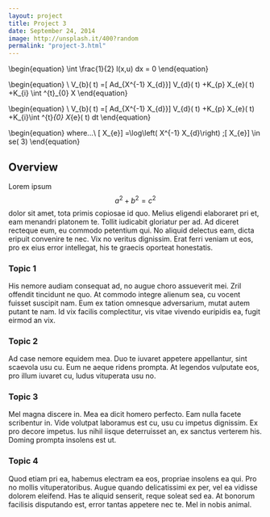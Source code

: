 ```yaml
---
layout: project
title: Project 3
date: September 24, 2014
image: http://unsplash.it/400?random
permalink: "project-3.html"
---
```


\begin{equation}
\int \frac{1}{2} l(x,u) dx = 0
\end{equation}

\begin{equation}
\ V_{b}( t) =[ Ad_{X^{-1} X_{d}}] V_{d}( t) +K_{p} X_{e}( t) +K_{i} \int ^{t}_{0} X
\end{equation}

\begin{equation}
\ V_{b}( t) =[ Ad_{X^{-1} X_{d}}] V_{d}( t) +K_{p} X_{e}( t) +K_{i}\int ^{t}_{0} X_{e}( t) dt
\end{equation}

\begin{equation}
where...\ [ X_{e}] =\log\left( X^{-1} X_{d}\right) ;[ X_{e}] \in se( 3)
\end{equation}

## Overview
Lorem ipsum $$a^2 + b^2 = c^2$$ dolor sit amet, tota primis copiosae id quo. Melius eligendi elaboraret pri et, eam menandri platonem te. Tollit iudicabit gloriatur per ad. Ad diceret recteque eum, eu commodo petentium qui. No aliquid delectus eam, dicta eripuit convenire te nec. Vix no veritus dignissim. Erat ferri veniam ut eos, pro ex eius error intellegat, his te graecis oporteat honestatis.

### Topic 1
His nemore audiam consequat ad, no augue choro assueverit mei. Zril offendit tincidunt ne quo. At commodo integre alienum sea, cu vocent fuisset suscipit nam. Eum ex tation omnesque adversarium, mutat autem putant te nam. Id vix facilis complectitur, vis vitae vivendo euripidis ea, fugit eirmod an vix.

### Topic 2
Ad case nemore equidem mea. Duo te iuvaret appetere appellantur, sint scaevola usu cu. Eum ne aeque ridens prompta. At legendos vulputate eos, pro illum iuvaret cu, ludus vituperata usu no.

### Topic 3
Mel magna discere in. Mea ea dicit homero perfecto. Eam nulla facete scribentur in. Vide volutpat laboramus est cu, usu cu impetus dignissim. Ex pro decore impetus. Ius nihil iisque deterruisset an, ex sanctus verterem his. Doming prompta insolens est ut.

### Topic 4
Quod etiam pri ea, habemus electram ea eos, propriae insolens ea qui. Pro no mollis vituperatoribus. Augue quando delicatissimi ex per, vel ea vidisse dolorem eleifend. Has te aliquid senserit, reque soleat sed ea. At bonorum facilisis disputando est, error tantas appetere nec te. Mel in nobis animal.
